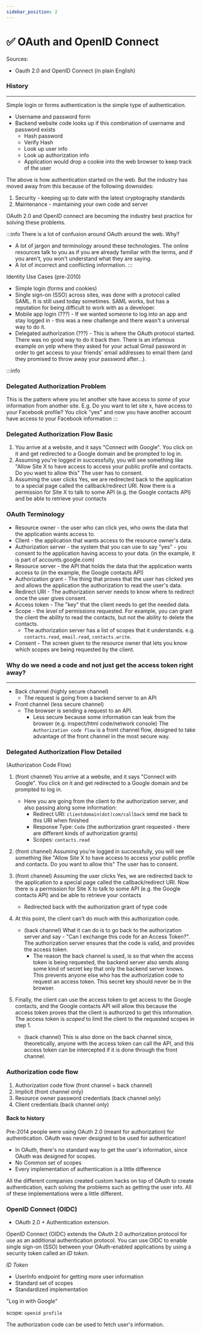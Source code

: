 ```yaml
---
sidebar_position: 2
---
```


# ✅ OAuth and OpenID Connect


Sources:
 - Oauth 2.0 and OpenID Connect (in plain English)

### History
---
Simple login or forms authentication is the simple type of authentication.
* Username and password form 
* Backend website code looks up if this combination of username and password exists
	* Hash password
	* Verify Hash
	* Look up user info
	* Look up authorization info
	* Application would drop a cookie into the web browser to keep track of the user

The above is how authentication started on the web.  But the industry has moved away from this because of the following downsides:
1. Security - keeping up to date with the latest cryptography standards
2. Maintenance - maintaining your own code and server

OAuth 2.0 and OpenID connect are becoming the industry best practice for solving these problems.

:::info
There is a lot of confusion around OAuth around the web.  Why?
*  A lot of jargon and terminology around these technologies. The online resources talk to you as if you are already familiar with the terms, and if you aren't, you won't understand what they are saying.
* A lot of incorrect and conflicting information. 
:::

Identity Use Cases (pre-2010)
* Simple login (forms and cookies)
* Single sign-on (SSO) across sites, was done with a protocol called SAML. It is still used today sometimes. SAML works, but has a reputation for being difficult to work with as a developer. 
* Mobile app login (???) - If we wanted someone to log into an app and stay logged in - this was a new challenge and there wasn't a universal way to do it.
* Delegated authorization (???) - This is where the OAuth protocol started. There was no good way to do it back then. There is an infamous example on yelp where they asked for your actual Gmail password in order to get access to your friends' email addresses to email them (and they promised to throw away your password after...).

:::info

### Delegated Authorization Problem

This is the pattern where you let another site have access to *some* of your information from another site. E.g. Do you want to let site x, have access to your Facebook profile? You click "yes" and now you have another account have access to your Facebook information
:::

### Delegated Authorization Flow Basic

1.  You arrive at a website, and it says "Connect with Google". You click on it and get redirected to a Google domain and be prompted to log in. 
2. Assuming you're logged in successfully, you will see something like "Allow Site X to have access to access your public profile and contacts. Do you want to allow this" The user has to consent.
3. Assuming the user clicks Yes, we are redirected back to the application to a special page called the callback/redirect URI. Now there is a permission for Site X to talk to some API (e.g. the Google contacts API) and be able to retrieve your contacts

### OAuth Terminology

* Resource owner - the user who can click yes, who owns the data that the application wants access to.
* Client - the application that wants access to the resource owner's data.
* Authorization server - the system that you can use to say "yes" - you consent to the application having access to your data. (in the example, it is part of accounts.google.com)
* Resource server - the API that holds the data that the application wants access to (in the example, the Google contacts API)
* Authorization grant - The thing that proves that the user has clicked yes and allows the application the authorization to read the user's data.
* Redirect URI - The authorization server needs to know where to redirect once the user gives consent.
* Access token - The "key" that the client needs to get the needed data.
* Scope - the *level* of permissions requested. For example, you can grant the client the ability to read the contacts, but not the ability to delete the contacts.
	* The authorization server has a list of scopes that it understands. e.g. `contacts.read`, `email.read`, `contacts.write`.
* Consent - The screen given to the resource owner that lets you know which scopes are being requested by the client.




### Why do we need a code and not just get the access token right away?
___
* Back channel (highly secure channel)
	* The request is going from a backend server to an API
* Front channel (less secure channel)
	* The browser is sending a request to an API.
		* Less secure because some information can leak from the browser (e.g. inspect/html code/network console)
The `Authorization code flow` is a front channel flow, designed to take advantage of the front channel in the most secure way.


### Delegated Authorization Flow Detailed

(Authorization Code Flow)

1. (front channel) You arrive at a website, and it says "Connect with Google". You click on it and get redirected to a Google domain and be prompted to log in. 
	* Here you are going from the client to the authorization server, and also passing along some information: 
		* Redirect URI: `clientdomain(dot)com/callback` send me back to this URI when finished
		* Response Type: `Code` (the authorization grant requested - there are different kinds of authorization grants)
		* Scopes: `contacts.read`
1. (front channel) Assuming you're logged in successfully, you will see something like "Allow Site X to have access to access your public profile and contacts. Do you want to allow this" The user has to consent.
2. (front channel) Assuming the user clicks Yes, we are redirected back to the application to a special page called the callback/redirect URI. Now there is a permission for Site X to talk to some API (e.g. the Google contacts API) and be able to retrieve your contacts
	* Redirected back with the authorization grant of type code

3. At this point, the client can't do much with this authorization code. 
	* (back channel) What it can do is to go back to the authorization server and say - "Can I exchange this code for an Access Token?". The authorization server ensures that the code is valid, and provides the access token.
		* The reason the back channel is used, is so that when the access token is being requested, the backend server also sends along some kind of secret key that only the backend server knows. This prevents anyone else who has the authorization code to request an access token. This secret key should never be in the browser.

4. Finally, the client can use the access token to get access to the Google contacts, and the Google contacts API will allow this because the access token proves that the client is authorized to get this information. The access token is *scoped* to limit the client to the requested scopes in step 1.
	* (back channel) This is also done on the back channel since, theoretically, anyone with the access token can call the API, and this access token can be intercepted if it is done through the front channel.

### Authorization code flow

1. Authorization code flow (front channel + back channel)
2. Implicit (front channel only)
3. Resource owner password credentials (back channel only)
4. Client credentials (back channel only)

#### Back to history

Pre-2014 people were using OAuth 2.0 (meant for authorization) for authentication. OAuth was never designed to be used for authentication! 
* In OAuth, there's no standard way to get the user's information, since OAuth was designed for scopes. 
* No Common set of scopes
* Every implementation of authentication is a little difference

All the different companies created custom hacks on top of OAuth to create authentication, each solving the problems such as getting the user info. All of these implementations were a little different.

### OpenID Connect (OIDC)

* OAuth 2.0 + Authentication extension.

OpenID Connect (OIDC) extends the OAuth 2.0 authorization protocol for use as an additional authentication protocol. You can use OIDC to enable single sign-on (SSO) between your OAuth-enabled applications by using a security token called an _ID token_.

*ID Token* 

* UserInfo endpoint for getting more user information
* Standard set of scopes
* Standardized implementation

"Log in with Google"

scope: `openid profile`

The authorization code can be used to fetch user's information.



